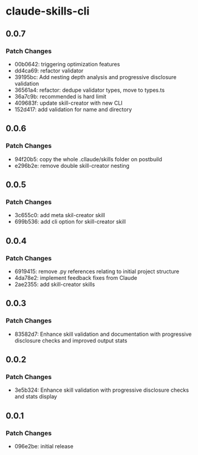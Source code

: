 # claude-skills-cli

## 0.0.7

### Patch Changes

- 00b0642: triggering optimization features
- dd4ca69: refactor validator
- 39195bc: Add nesting depth analysis and progressive disclosure
  validation
- 36561a4: refactor: dedupe validator types, move to types.ts
- 36a7c9b: recommended is hard limit
- 409683f: update skill-creator with new CLI
- 152d417: add validation for name and directory

## 0.0.6

### Patch Changes

- 94f20b5: copy the whole .cllaude/skills folder on postbuild
- e296b2e: remove double skill-creator nesting

## 0.0.5

### Patch Changes

- 3c655c0: add meta skil-creator skill
- 699b536: add cli option for skill-creator skill

## 0.0.4

### Patch Changes

- 6919415: remove .py references relating to initial project structure
- 4da78e2: implement feedback fixes from Claude
- 2ae2355: add skill-creator skills

## 0.0.3

### Patch Changes

- 83582d7: Enhance skill validation and documentation with progressive
  disclosure checks and improved output stats

## 0.0.2

### Patch Changes

- 3e5b324: Enhance skill validation with progressive disclosure checks
  and stats display

## 0.0.1

### Patch Changes

- 096e2be: initial release
